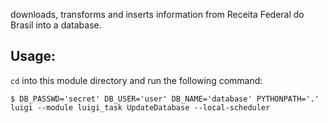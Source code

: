 downloads, transforms and inserts information from Receita Federal do Brasil into a database.

## Usage:
`cd` into this module directory and run the following command:

```
$ DB_PASSWD='secret' DB_USER='user' DB_NAME='database' PYTHONPATH='.' luigi --module luigi_task UpdateDatabase --local-scheduler
```
